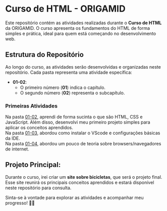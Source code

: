 # Curso de HTML - ORIGAMID  

Este repositório contém as atividades realizadas durante o **Curso de HTML** da ORIGAMID. O curso apresenta os fundamentos do HTML de forma simples e prática, ideal para quem está começando no desenvolvimento web.  

## Estrutura do Repositório  

Ao longo do curso, as atividades serão desenvolvidas e organizadas neste repositório. Cada pasta representa uma atividade específica:  
- **01-02**:  
  - O primeiro número (**01**) indica o capítulo.  
  - O segundo número (**02**) representa o subcapítulo.  

### Primeiras Atividades  

Na pasta [01-02](https://github.com/PedroYokada/CURSO_HTML_ORIGAMID/tree/main/0102), aprendi de forma sucinta o que são HTML, CSS e JavaScript. Além disso, desenvolvi meu primeiro projeto simples para aplicar os conceitos aprendidos.  
Na pasta [01-03](https://github.com/PedroYokada/CURSO_HTML_ORIGAMID/tree/main/0103), abordou como instalar o VScode e configurações básicas da IDE.<br>
Na pasta [01-04](https://github.com/PedroYokada/CURSO_HTML_ORIGAMID/tree/main/0104), abordou um pouco de teoria sobre browsers/navegadores de internet.

## Projeto Principal:  

Durante o curso, irei criar um **site sobre bicicletas**, que será o projeto final. Esse site reunirá os principais conceitos aprendidos e estará disponível neste repositório para consulta.  

Sinta-se à vontade para explorar as atividades e acompanhar meu progresso! 🚴‍♂️  
